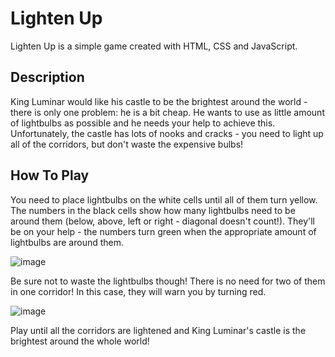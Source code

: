 # Lighten Up

Lighten Up is a simple game created with HTML, CSS and JavaScript.

## Description

King Luminar would like his castle to be the brightest around the world - there is only one problem: he is a bit cheap. He wants to use as little amount of lightbulbs as possible and he needs your help to achieve this. Unfortunately, the castle has lots of nooks and cracks - you need to light up all of the corridors, but don't waste the expensive bulbs!

## How To Play

You need to place lightbulbs on the white cells until all of them turn yellow. The numbers in the black cells show how many lightbulbs need to be around them (below, above, left or right - diagonal doesn't count!). They'll be on your help - the numbers turn green when the appropriate amount of lightbulbs are around them.

![image](https://github.com/eleseszti/LightenUp/assets/128163760/e2f65dff-f040-400a-995b-ab1f27c6da9e)

Be sure not to waste the lightbulbs though! There is no need for two of them in one corridor! In this case, they will warn you by turning red.

![image](https://github.com/eleseszti/LightenUp/assets/128163760/9588535a-e0e4-4f62-acdf-0864cd5d8d16)

Play until all the corridors are lightened and King Luminar's castle is the brightest around the whole world!

